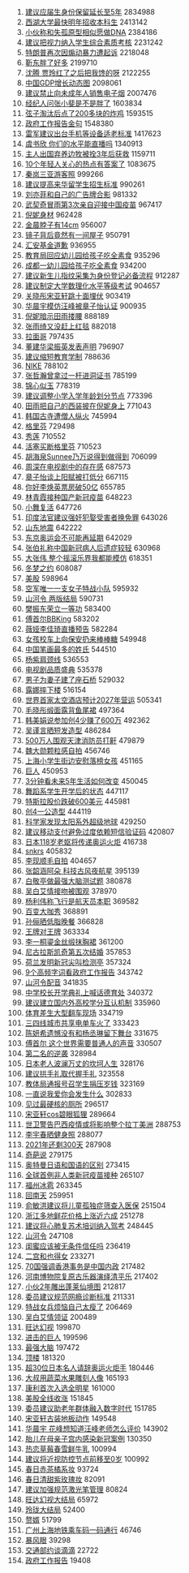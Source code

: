 1. [建议应届生身份保留延长至5年](https://s.weibo.com/weibo?q=%23%E5%BB%BA%E8%AE%AE%E5%BA%94%E5%B1%8A%E7%94%9F%E8%BA%AB%E4%BB%BD%E4%BF%9D%E7%95%99%E5%BB%B6%E9%95%BF%E8%87%B35%E5%B9%B4%23&Refer=top) 2834988
1. [西湖大学最快明年招收本科生](https://s.weibo.com/weibo?q=%23%E8%A5%BF%E6%B9%96%E5%A4%A7%E5%AD%A6%E6%9C%80%E5%BF%AB%E6%98%8E%E5%B9%B4%E6%8B%9B%E6%94%B6%E6%9C%AC%E7%A7%91%E7%94%9F%23&Refer=top) 2413142
1. [小伙称和失孤原型相似愿做DNA](https://s.weibo.com/weibo?q=%E5%B0%8F%E4%BC%99%E7%A7%B0%E5%92%8C%E5%A4%B1%E5%AD%A4%E5%8E%9F%E5%9E%8B%E7%9B%B8%E4%BC%BC%E6%84%BF%E5%81%9ADNA&Refer=top) 2384186
1. [建议把视力纳入学生综合素质考核](https://s.weibo.com/weibo?q=%23%E5%BB%BA%E8%AE%AE%E6%8A%8A%E8%A7%86%E5%8A%9B%E7%BA%B3%E5%85%A5%E5%AD%A6%E7%94%9F%E7%BB%BC%E5%90%88%E7%B4%A0%E8%B4%A8%E8%80%83%E6%A0%B8%23&Refer=top) 2231242
1. [特朗普再次因煽动暴力遭起诉](https://s.weibo.com/weibo?q=%23%E7%89%B9%E6%9C%97%E6%99%AE%E5%86%8D%E6%AC%A1%E5%9B%A0%E7%85%BD%E5%8A%A8%E6%9A%B4%E5%8A%9B%E9%81%AD%E8%B5%B7%E8%AF%89%23&Refer=top) 2218048
1. [靳东胖了好多](https://s.weibo.com/weibo?q=%E9%9D%B3%E4%B8%9C%E8%83%96%E4%BA%86%E5%A5%BD%E5%A4%9A&Refer=top) 2199710
1. [沈腾 贾玲红了之后把我馋的呀](https://s.weibo.com/weibo?q=%E6%B2%88%E8%85%BE%20%E8%B4%BE%E7%8E%B2%E7%BA%A2%E4%BA%86%E4%B9%8B%E5%90%8E%E6%8A%8A%E6%88%91%E9%A6%8B%E7%9A%84%E5%91%80&Refer=top) 2122255
1. [中国GDP增长动态图](https://s.weibo.com/weibo?q=%23%E4%B8%AD%E5%9B%BDGDP%E5%A2%9E%E9%95%BF%E5%8A%A8%E6%80%81%E5%9B%BE%23&Refer=top) 2098061
1. [建议禁止向未成年人销售电子烟](https://s.weibo.com/weibo?q=%23%E5%BB%BA%E8%AE%AE%E7%A6%81%E6%AD%A2%E5%90%91%E6%9C%AA%E6%88%90%E5%B9%B4%E4%BA%BA%E9%94%80%E5%94%AE%E7%94%B5%E5%AD%90%E7%83%9F%23&Refer=top) 2007476
1. [经纪人问张小斐是不是胖了](https://s.weibo.com/weibo?q=%E7%BB%8F%E7%BA%AA%E4%BA%BA%E9%97%AE%E5%BC%A0%E5%B0%8F%E6%96%90%E6%98%AF%E4%B8%8D%E6%98%AF%E8%83%96%E4%BA%86&Refer=top) 1603834
1. [弦子淘汰后点了200多块的炸鸡](https://s.weibo.com/weibo?q=%23%E5%BC%A6%E5%AD%90%E6%B7%98%E6%B1%B0%E5%90%8E%E7%82%B9%E4%BA%86200%E5%A4%9A%E5%9D%97%E7%9A%84%E7%82%B8%E9%B8%A1%23&Refer=top) 1593515
1. [政府工作报告金句](https://s.weibo.com/weibo?q=%23%E6%94%BF%E5%BA%9C%E5%B7%A5%E4%BD%9C%E6%8A%A5%E5%91%8A%E9%87%91%E5%8F%A5%23&Refer=top) 1548380
1. [雷军建议出台手机等设备适老标准](https://s.weibo.com/weibo?q=%23%E9%9B%B7%E5%86%9B%E5%BB%BA%E8%AE%AE%E5%87%BA%E5%8F%B0%E6%89%8B%E6%9C%BA%E7%AD%89%E8%AE%BE%E5%A4%87%E9%80%82%E8%80%81%E6%A0%87%E5%87%86%23&Refer=top) 1417623
1. [虞书欣 你们的水平能直播吗](https://s.weibo.com/weibo?q=%E8%99%9E%E4%B9%A6%E6%AC%A3%20%E4%BD%A0%E4%BB%AC%E7%9A%84%E6%B0%B4%E5%B9%B3%E8%83%BD%E7%9B%B4%E6%92%AD%E5%90%97&Refer=top) 1340913
1. [主人出国弃养边牧被拴3年后获救](https://s.weibo.com/weibo?q=%E4%B8%BB%E4%BA%BA%E5%87%BA%E5%9B%BD%E5%BC%83%E5%85%BB%E8%BE%B9%E7%89%A7%E8%A2%AB%E6%8B%B43%E5%B9%B4%E5%90%8E%E8%8E%B7%E6%95%91&Refer=top) 1159711
1. [10个年轻人关心的热点有答案了](https://s.weibo.com/weibo?q=%2310%E4%B8%AA%E5%B9%B4%E8%BD%BB%E4%BA%BA%E5%85%B3%E5%BF%83%E7%9A%84%E7%83%AD%E7%82%B9%E6%9C%89%E7%AD%94%E6%A1%88%E4%BA%86%23&Refer=top) 1083675
1. [秦岚三亚游客照](https://s.weibo.com/weibo?q=%23%E7%A7%A6%E5%B2%9A%E4%B8%89%E4%BA%9A%E6%B8%B8%E5%AE%A2%E7%85%A7%23&Refer=top) 999266
1. [建议提高来华留学生招生标准](https://s.weibo.com/weibo?q=%23%E5%BB%BA%E8%AE%AE%E6%8F%90%E9%AB%98%E6%9D%A5%E5%8D%8E%E7%95%99%E5%AD%A6%E7%94%9F%E6%8B%9B%E7%94%9F%E6%A0%87%E5%87%86%23&Refer=top) 990261
1. [刘亦菲和自己的广告牌合影](https://s.weibo.com/weibo?q=%23%E5%88%98%E4%BA%A6%E8%8F%B2%E5%92%8C%E8%87%AA%E5%B7%B1%E7%9A%84%E5%B9%BF%E5%91%8A%E7%89%8C%E5%90%88%E5%BD%B1%23&Refer=top) 981332
1. [武契奇冒雨第3次亲自迎接中国疫苗](https://s.weibo.com/weibo?q=%23%E6%AD%A6%E5%A5%91%E5%A5%87%E5%86%92%E9%9B%A8%E7%AC%AC3%E6%AC%A1%E4%BA%B2%E8%87%AA%E8%BF%8E%E6%8E%A5%E4%B8%AD%E5%9B%BD%E7%96%AB%E8%8B%97%23&Refer=top) 967417
1. [倪妮身材](https://s.weibo.com/weibo?q=%E5%80%AA%E5%A6%AE%E8%BA%AB%E6%9D%90&Refer=top) 962428
1. [金晨脖子有14cm](https://s.weibo.com/weibo?q=%23%E9%87%91%E6%99%A8%E8%84%96%E5%AD%90%E6%9C%8914cm%23&Refer=top) 956007
1. [镜子背后竟然有一间屋子](https://s.weibo.com/weibo?q=%23%E9%95%9C%E5%AD%90%E8%83%8C%E5%90%8E%E7%AB%9F%E7%84%B6%E6%9C%89%E4%B8%80%E9%97%B4%E5%B1%8B%E5%AD%90%23&Refer=top) 950791
1. [汇安基金道歉](https://s.weibo.com/weibo?q=%23%E6%B1%87%E5%AE%89%E5%9F%BA%E9%87%91%E9%81%93%E6%AD%89%23&Refer=top) 936955
1. [教育局回应幼儿园给孩子吃全素食](https://s.weibo.com/weibo?q=%E6%95%99%E8%82%B2%E5%B1%80%E5%9B%9E%E5%BA%94%E5%B9%BC%E5%84%BF%E5%9B%AD%E7%BB%99%E5%AD%A9%E5%AD%90%E5%90%83%E5%85%A8%E7%B4%A0%E9%A3%9F&Refer=top) 935296
1. [成都一幼儿园给孩子吃全素食](https://s.weibo.com/weibo?q=%E6%88%90%E9%83%BD%E4%B8%80%E5%B9%BC%E5%84%BF%E5%9B%AD%E7%BB%99%E5%AD%A9%E5%AD%90%E5%90%83%E5%85%A8%E7%B4%A0%E9%A3%9F&Refer=top) 934200
1. [建议新生儿指纹采集为身份登记必备流程](https://s.weibo.com/weibo?q=%23%E5%BB%BA%E8%AE%AE%E6%96%B0%E7%94%9F%E5%84%BF%E6%8C%87%E7%BA%B9%E9%87%87%E9%9B%86%E4%B8%BA%E8%BA%AB%E4%BB%BD%E7%99%BB%E8%AE%B0%E5%BF%85%E5%A4%87%E6%B5%81%E7%A8%8B%23&Refer=top) 912287
1. [建议制定大学数理化水平等级考试](https://s.weibo.com/weibo?q=%23%E5%BB%BA%E8%AE%AE%E5%88%B6%E5%AE%9A%E5%A4%A7%E5%AD%A6%E6%95%B0%E7%90%86%E5%8C%96%E6%B0%B4%E5%B9%B3%E7%AD%89%E7%BA%A7%E8%80%83%E8%AF%95%23&Refer=top) 904657
1. [关晓彤宋亚轩跳十面埋伏](https://s.weibo.com/weibo?q=%23%E5%85%B3%E6%99%93%E5%BD%A4%E5%AE%8B%E4%BA%9A%E8%BD%A9%E8%B7%B3%E5%8D%81%E9%9D%A2%E5%9F%8B%E4%BC%8F%23&Refer=top) 903419
1. [华晨宇模仿汪峰被章子怡认证](https://s.weibo.com/weibo?q=%23%E5%8D%8E%E6%99%A8%E5%AE%87%E6%A8%A1%E4%BB%BF%E6%B1%AA%E5%B3%B0%E8%A2%AB%E7%AB%A0%E5%AD%90%E6%80%A1%E8%AE%A4%E8%AF%81%23&Refer=top) 900935
1. [倪妮暗示田雨搂腰](https://s.weibo.com/weibo?q=%E5%80%AA%E5%A6%AE%E6%9A%97%E7%A4%BA%E7%94%B0%E9%9B%A8%E6%90%82%E8%85%B0&Refer=top) 888189
1. [张雨绮又没赶上红毯](https://s.weibo.com/weibo?q=%23%E5%BC%A0%E9%9B%A8%E7%BB%AE%E5%8F%88%E6%B2%A1%E8%B5%B6%E4%B8%8A%E7%BA%A2%E6%AF%AF%23&Refer=top) 882018
1. [拉面哥](https://s.weibo.com/weibo?q=%E6%8B%89%E9%9D%A2%E5%93%A5&Refer=top) 797435
1. [董建华梁振英发表声明](https://s.weibo.com/weibo?q=%23%E8%91%A3%E5%BB%BA%E5%8D%8E%E6%A2%81%E6%8C%AF%E8%8B%B1%E5%8F%91%E8%A1%A8%E5%A3%B0%E6%98%8E%23&Refer=top) 796907
1. [建议缩短教育学制](https://s.weibo.com/weibo?q=%23%E5%BB%BA%E8%AE%AE%E7%BC%A9%E7%9F%AD%E6%95%99%E8%82%B2%E5%AD%A6%E5%88%B6%23&Refer=top) 788636
1. [NIKE](https://s.weibo.com/weibo?q=NIKE&Refer=top) 788102
1. [张哲瀚曾拿过一杆进洞证书](https://s.weibo.com/weibo?q=%23%E5%BC%A0%E5%93%B2%E7%80%9A%E6%9B%BE%E6%8B%BF%E8%BF%87%E4%B8%80%E6%9D%86%E8%BF%9B%E6%B4%9E%E8%AF%81%E4%B9%A6%23&Refer=top) 785199
1. [锦心似玉](https://s.weibo.com/weibo?q=%23%E9%94%A6%E5%BF%83%E4%BC%BC%E7%8E%89%23&Refer=top) 778319
1. [建议调整小学入学年龄划分节点](https://s.weibo.com/weibo?q=%23%E5%BB%BA%E8%AE%AE%E8%B0%83%E6%95%B4%E5%B0%8F%E5%AD%A6%E5%85%A5%E5%AD%A6%E5%B9%B4%E9%BE%84%E5%88%92%E5%88%86%E8%8A%82%E7%82%B9%23&Refer=top) 773396
1. [田雨把自己的西装披在倪妮身上](https://s.weibo.com/weibo?q=%23%E7%94%B0%E9%9B%A8%E6%8A%8A%E8%87%AA%E5%B7%B1%E7%9A%84%E8%A5%BF%E8%A3%85%E6%8A%AB%E5%9C%A8%E5%80%AA%E5%A6%AE%E8%BA%AB%E4%B8%8A%23&Refer=top) 771043
1. [韩国古寺遭僧人纵火](https://s.weibo.com/weibo?q=%E9%9F%A9%E5%9B%BD%E5%8F%A4%E5%AF%BA%E9%81%AD%E5%83%A7%E4%BA%BA%E7%BA%B5%E7%81%AB&Refer=top) 745994
1. [格里芬](https://s.weibo.com/weibo?q=%E6%A0%BC%E9%87%8C%E8%8A%AC&Refer=top) 729498
1. [秀莲](https://s.weibo.com/weibo?q=%E7%A7%80%E8%8E%B2&Refer=top) 710552
1. [活塞买断格里芬](https://s.weibo.com/weibo?q=%23%E6%B4%BB%E5%A1%9E%E4%B9%B0%E6%96%AD%E6%A0%BC%E9%87%8C%E8%8A%AC%23&Refer=top) 710523
1. [胡海泉Sunnee乃万说得到做得到](https://s.weibo.com/weibo?q=%23%E8%83%A1%E6%B5%B7%E6%B3%89Sunnee%E4%B9%83%E4%B8%87%E8%AF%B4%E5%BE%97%E5%88%B0%E5%81%9A%E5%BE%97%E5%88%B0%23&Refer=top) 706099
1. [周深在电视剧中的存在感](https://s.weibo.com/weibo?q=%23%E5%91%A8%E6%B7%B1%E5%9C%A8%E7%94%B5%E8%A7%86%E5%89%A7%E4%B8%AD%E7%9A%84%E5%AD%98%E5%9C%A8%E6%84%9F%23&Refer=top) 687573
1. [章子怡谈上阳赋被打低分](https://s.weibo.com/weibo?q=%E7%AB%A0%E5%AD%90%E6%80%A1%E8%B0%88%E4%B8%8A%E9%98%B3%E8%B5%8B%E8%A2%AB%E6%89%93%E4%BD%8E%E5%88%86&Refer=top) 667115
1. [你好李焕英票房破50亿](https://s.weibo.com/weibo?q=%E4%BD%A0%E5%A5%BD%E6%9D%8E%E7%84%95%E8%8B%B1%E7%A5%A8%E6%88%BF%E7%A0%B450%E4%BA%BF&Refer=top) 655785
1. [林青霞接种国产新冠疫苗](https://s.weibo.com/weibo?q=%E6%9E%97%E9%9D%92%E9%9C%9E%E6%8E%A5%E7%A7%8D%E5%9B%BD%E4%BA%A7%E6%96%B0%E5%86%A0%E7%96%AB%E8%8B%97&Refer=top) 648223
1. [小舞复活](https://s.weibo.com/weibo?q=%E5%B0%8F%E8%88%9E%E5%A4%8D%E6%B4%BB&Refer=top) 647726
1. [印度法官建议强奸犯娶受害者换免罪](https://s.weibo.com/weibo?q=%E5%8D%B0%E5%BA%A6%E6%B3%95%E5%AE%98%E5%BB%BA%E8%AE%AE%E5%BC%BA%E5%A5%B8%E7%8A%AF%E5%A8%B6%E5%8F%97%E5%AE%B3%E8%80%85%E6%8D%A2%E5%85%8D%E7%BD%AA&Refer=top) 643026
1. [山东地震](https://s.weibo.com/weibo?q=%23%E5%B1%B1%E4%B8%9C%E5%9C%B0%E9%9C%87%23&Refer=top) 642222
1. [东京奥运会不可能再延期](https://s.weibo.com/weibo?q=%23%E4%B8%9C%E4%BA%AC%E5%A5%A5%E8%BF%90%E4%BC%9A%E4%B8%8D%E5%8F%AF%E8%83%BD%E5%86%8D%E5%BB%B6%E6%9C%9F%23&Refer=top) 642029
1. [张伯礼称中国新冠病人后遗症较轻](https://s.weibo.com/weibo?q=%23%E5%BC%A0%E4%BC%AF%E7%A4%BC%E7%A7%B0%E4%B8%AD%E5%9B%BD%E6%96%B0%E5%86%A0%E7%97%85%E4%BA%BA%E5%90%8E%E9%81%97%E7%97%87%E8%BE%83%E8%BD%BB%23&Refer=top) 630968
1. [大张伟 整个摇滚乐界我都能模仿](https://s.weibo.com/weibo?q=%E5%A4%A7%E5%BC%A0%E4%BC%9F%20%E6%95%B4%E4%B8%AA%E6%91%87%E6%BB%9A%E4%B9%90%E7%95%8C%E6%88%91%E9%83%BD%E8%83%BD%E6%A8%A1%E4%BB%BF&Refer=top) 618351
1. [冬梦之约](https://s.weibo.com/weibo?q=%E5%86%AC%E6%A2%A6%E4%B9%8B%E7%BA%A6&Refer=top) 608087
1. [美股](https://s.weibo.com/weibo?q=%E7%BE%8E%E8%82%A1&Refer=top) 598964
1. [空军唯一一支女子特战小队](https://s.weibo.com/weibo?q=%E7%A9%BA%E5%86%9B%E5%94%AF%E4%B8%80%E4%B8%80%E6%94%AF%E5%A5%B3%E5%AD%90%E7%89%B9%E6%88%98%E5%B0%8F%E9%98%9F&Refer=top) 595932
1. [山河令 两版结局](https://s.weibo.com/weibo?q=%E5%B1%B1%E6%B2%B3%E4%BB%A4%20%E4%B8%A4%E7%89%88%E7%BB%93%E5%B1%80&Refer=top) 590731
1. [樊振东荣立一等功](https://s.weibo.com/weibo?q=%23%E6%A8%8A%E6%8C%AF%E4%B8%9C%E8%8D%A3%E7%AB%8B%E4%B8%80%E7%AD%89%E5%8A%9F%23&Refer=top) 583400
1. [傅首尔BBKing](https://s.weibo.com/weibo?q=%E5%82%85%E9%A6%96%E5%B0%94BBKing&Refer=top) 583202
1. [薇娅李佳琦直播预告](https://s.weibo.com/weibo?q=%E8%96%87%E5%A8%85%E6%9D%8E%E4%BD%B3%E7%90%A6%E7%9B%B4%E6%92%AD%E9%A2%84%E5%91%8A&Refer=top) 582284
1. [女孩校车上向保安扔来棒棒糖](https://s.weibo.com/weibo?q=%23%E5%A5%B3%E5%AD%A9%E6%A0%A1%E8%BD%A6%E4%B8%8A%E5%90%91%E4%BF%9D%E5%AE%89%E6%89%94%E6%9D%A5%E6%A3%92%E6%A3%92%E7%B3%96%23&Refer=top) 549948
1. [中国笔画最多的姓氏](https://s.weibo.com/weibo?q=%E4%B8%AD%E5%9B%BD%E7%AC%94%E7%94%BB%E6%9C%80%E5%A4%9A%E7%9A%84%E5%A7%93%E6%B0%8F&Refer=top) 544510
1. [杨紫肩颈线](https://s.weibo.com/weibo?q=%23%E6%9D%A8%E7%B4%AB%E8%82%A9%E9%A2%88%E7%BA%BF%23&Refer=top) 536553
1. [电视剧品质盛典](https://s.weibo.com/weibo?q=%E7%94%B5%E8%A7%86%E5%89%A7%E5%93%81%E8%B4%A8%E7%9B%9B%E5%85%B8&Refer=top) 535378
1. [男子为妻子建了座石桥](https://s.weibo.com/weibo?q=%23%E7%94%B7%E5%AD%90%E4%B8%BA%E5%A6%BB%E5%AD%90%E5%BB%BA%E4%BA%86%E5%BA%A7%E7%9F%B3%E6%A1%A5%23&Refer=top) 529032
1. [露娜摔下楼](https://s.weibo.com/weibo?q=%23%E9%9C%B2%E5%A8%9C%E6%91%94%E4%B8%8B%E6%A5%BC%23&Refer=top) 516154
1. [世界首家太空酒店预计2027年营运](https://s.weibo.com/weibo?q=%E4%B8%96%E7%95%8C%E9%A6%96%E5%AE%B6%E5%A4%AA%E7%A9%BA%E9%85%92%E5%BA%97%E9%A2%84%E8%AE%A12027%E5%B9%B4%E8%90%A5%E8%BF%90&Refer=top) 505341
1. [毛晓彤缎面露背鱼尾裙](https://s.weibo.com/weibo?q=%E6%AF%9B%E6%99%93%E5%BD%A4%E7%BC%8E%E9%9D%A2%E9%9C%B2%E8%83%8C%E9%B1%BC%E5%B0%BE%E8%A3%99&Refer=top) 497364
1. [韩美娟说参加创4少赚了600万](https://s.weibo.com/weibo?q=%23%E9%9F%A9%E7%BE%8E%E5%A8%9F%E8%AF%B4%E5%8F%82%E5%8A%A0%E5%88%9B4%E5%B0%91%E8%B5%9A%E4%BA%86600%E4%B8%87%23&Refer=top) 492362
1. [吴谨言晒短发造型](https://s.weibo.com/weibo?q=%23%E5%90%B4%E8%B0%A8%E8%A8%80%E6%99%92%E7%9F%AD%E5%8F%91%E9%80%A0%E5%9E%8B%23&Refer=top) 486284
1. [500万人围观天津消防员打鼾](https://s.weibo.com/weibo?q=500%E4%B8%87%E4%BA%BA%E5%9B%B4%E8%A7%82%E5%A4%A9%E6%B4%A5%E6%B6%88%E9%98%B2%E5%91%98%E6%89%93%E9%BC%BE&Refer=top) 479879
1. [魏大勋颗粒感自拍](https://s.weibo.com/weibo?q=%E9%AD%8F%E5%A4%A7%E5%8B%8B%E9%A2%97%E7%B2%92%E6%84%9F%E8%87%AA%E6%8B%8D&Refer=top) 456746
1. [上海小学生街边安慰落榜女孩](https://s.weibo.com/weibo?q=%23%E4%B8%8A%E6%B5%B7%E5%B0%8F%E5%AD%A6%E7%94%9F%E8%A1%97%E8%BE%B9%E5%AE%89%E6%85%B0%E8%90%BD%E6%A6%9C%E5%A5%B3%E5%AD%A9%23&Refer=top) 451165
1. [巨人](https://s.weibo.com/weibo?q=%E5%B7%A8%E4%BA%BA&Refer=top) 450953
1. [3分钟看未来5年生活如何改变](https://s.weibo.com/weibo?q=%233%E5%88%86%E9%92%9F%E7%9C%8B%E6%9C%AA%E6%9D%A55%E5%B9%B4%E7%94%9F%E6%B4%BB%E5%A6%82%E4%BD%95%E6%94%B9%E5%8F%98%23&Refer=top) 450045
1. [舞蹈系学生开学后的状态](https://s.weibo.com/weibo?q=%E8%88%9E%E8%B9%88%E7%B3%BB%E5%AD%A6%E7%94%9F%E5%BC%80%E5%AD%A6%E5%90%8E%E7%9A%84%E7%8A%B6%E6%80%81&Refer=top) 447117
1. [特斯拉股价跌破600美元](https://s.weibo.com/weibo?q=%E7%89%B9%E6%96%AF%E6%8B%89%E8%82%A1%E4%BB%B7%E8%B7%8C%E7%A0%B4600%E7%BE%8E%E5%85%83&Refer=top) 445981
1. [创4一公造型](https://s.weibo.com/weibo?q=%E5%88%9B4%E4%B8%80%E5%85%AC%E9%80%A0%E5%9E%8B&Refer=top) 444119
1. [科学家发现太阳系外超级地球](https://s.weibo.com/weibo?q=%E7%A7%91%E5%AD%A6%E5%AE%B6%E5%8F%91%E7%8E%B0%E5%A4%AA%E9%98%B3%E7%B3%BB%E5%A4%96%E8%B6%85%E7%BA%A7%E5%9C%B0%E7%90%83&Refer=top) 429250
1. [建议移动支付避免过度依赖短信验证码](https://s.weibo.com/weibo?q=%23%E5%BB%BA%E8%AE%AE%E7%A7%BB%E5%8A%A8%E6%94%AF%E4%BB%98%E9%81%BF%E5%85%8D%E8%BF%87%E5%BA%A6%E4%BE%9D%E8%B5%96%E7%9F%AD%E4%BF%A1%E9%AA%8C%E8%AF%81%E7%A0%81%23&Refer=top) 420807
1. [日本118岁老妪将传递奥运火炬](https://s.weibo.com/weibo?q=%E6%97%A5%E6%9C%AC118%E5%B2%81%E8%80%81%E5%A6%AA%E5%B0%86%E4%BC%A0%E9%80%92%E5%A5%A5%E8%BF%90%E7%81%AB%E7%82%AC&Refer=top) 416738
1. [snkrs](https://s.weibo.com/weibo?q=snkrs&Refer=top) 405832
1. [李现顺毛自拍](https://s.weibo.com/weibo?q=%23%E6%9D%8E%E7%8E%B0%E9%A1%BA%E6%AF%9B%E8%87%AA%E6%8B%8D%23&Refer=top) 404657
1. [张韶涵阿朵 科技古风夜航星](https://s.weibo.com/weibo?q=%E5%BC%A0%E9%9F%B6%E6%B6%B5%E9%98%BF%E6%9C%B5%20%E7%A7%91%E6%8A%80%E5%8F%A4%E9%A3%8E%E5%A4%9C%E8%88%AA%E6%98%9F&Refer=top) 395139
1. [白敬亭做最强大脑测试题](https://s.weibo.com/weibo?q=%23%E7%99%BD%E6%95%AC%E4%BA%AD%E5%81%9A%E6%9C%80%E5%BC%BA%E5%A4%A7%E8%84%91%E6%B5%8B%E8%AF%95%E9%A2%98%23&Refer=top) 380878
1. [吴白艾情接吻被围观](https://s.weibo.com/weibo?q=%23%E5%90%B4%E7%99%BD%E8%89%BE%E6%83%85%E6%8E%A5%E5%90%BB%E8%A2%AB%E5%9B%B4%E8%A7%82%23&Refer=top) 378970
1. [杨利伟称飞行是航天员本职](https://s.weibo.com/weibo?q=%23%E6%9D%A8%E5%88%A9%E4%BC%9F%E7%A7%B0%E9%A3%9E%E8%A1%8C%E6%98%AF%E8%88%AA%E5%A4%A9%E5%91%98%E6%9C%AC%E8%81%8C%23&Refer=top) 369582
1. [百变大咖秀](https://s.weibo.com/weibo?q=%E7%99%BE%E5%8F%98%E5%A4%A7%E5%92%96%E7%A7%80&Refer=top) 368891
1. [孙俪晒低脂晚餐](https://s.weibo.com/weibo?q=%23%E5%AD%99%E4%BF%AA%E6%99%92%E4%BD%8E%E8%84%82%E6%99%9A%E9%A4%90%23&Refer=top) 366828
1. [王牌对王牌](https://s.weibo.com/weibo?q=%E7%8E%8B%E7%89%8C%E5%AF%B9%E7%8E%8B%E7%89%8C&Refer=top) 363334
1. [李一桐鎏金丝缎抹胸裙](https://s.weibo.com/weibo?q=%23%E6%9D%8E%E4%B8%80%E6%A1%90%E9%8E%8F%E9%87%91%E4%B8%9D%E7%BC%8E%E6%8A%B9%E8%83%B8%E8%A3%99%23&Refer=top) 361200
1. [尼古拉斯凯奇第五次结婚](https://s.weibo.com/weibo?q=%E5%B0%BC%E5%8F%A4%E6%8B%89%E6%96%AF%E5%87%AF%E5%A5%87%E7%AC%AC%E4%BA%94%E6%AC%A1%E7%BB%93%E5%A9%9A&Refer=top) 357853
1. [荷兰发明新冠尖叫检测亭](https://s.weibo.com/weibo?q=%E8%8D%B7%E5%85%B0%E5%8F%91%E6%98%8E%E6%96%B0%E5%86%A0%E5%B0%96%E5%8F%AB%E6%A3%80%E6%B5%8B%E4%BA%AD&Refer=top) 357324
1. [9个高频字词看政府工作报告](https://s.weibo.com/weibo?q=%239%E4%B8%AA%E9%AB%98%E9%A2%91%E5%AD%97%E8%AF%8D%E7%9C%8B%E6%94%BF%E5%BA%9C%E5%B7%A5%E4%BD%9C%E6%8A%A5%E5%91%8A%23&Refer=top) 343742
1. [山河令配音](https://s.weibo.com/weibo?q=%E5%B1%B1%E6%B2%B3%E4%BB%A4%E9%85%8D%E9%9F%B3&Refer=top) 341835
1. [中学校长开学典礼上喊话德育处](https://s.weibo.com/weibo?q=%E4%B8%AD%E5%AD%A6%E6%A0%A1%E9%95%BF%E5%BC%80%E5%AD%A6%E5%85%B8%E7%A4%BC%E4%B8%8A%E5%96%8A%E8%AF%9D%E5%BE%B7%E8%82%B2%E5%A4%84&Refer=top) 340372
1. [建议建立国内外高校学分互认机制](https://s.weibo.com/weibo?q=%23%E5%BB%BA%E8%AE%AE%E5%BB%BA%E7%AB%8B%E5%9B%BD%E5%86%85%E5%A4%96%E9%AB%98%E6%A0%A1%E5%AD%A6%E5%88%86%E4%BA%92%E8%AE%A4%E6%9C%BA%E5%88%B6%23&Refer=top) 335960
1. [体育差生大型翻车现场](https://s.weibo.com/weibo?q=%E4%BD%93%E8%82%B2%E5%B7%AE%E7%94%9F%E5%A4%A7%E5%9E%8B%E7%BF%BB%E8%BD%A6%E7%8E%B0%E5%9C%BA&Refer=top) 334719
1. [三四线城市共享电单车火了](https://s.weibo.com/weibo?q=%23%E4%B8%89%E5%9B%9B%E7%BA%BF%E5%9F%8E%E5%B8%82%E5%85%B1%E4%BA%AB%E7%94%B5%E5%8D%95%E8%BD%A6%E7%81%AB%E4%BA%86%23&Refer=top) 333423
1. [陈妍希遗憾没有和杨丞琳留下舞台](https://s.weibo.com/weibo?q=%23%E9%99%88%E5%A6%8D%E5%B8%8C%E9%81%97%E6%86%BE%E6%B2%A1%E6%9C%89%E5%92%8C%E6%9D%A8%E4%B8%9E%E7%90%B3%E7%95%99%E4%B8%8B%E8%88%9E%E5%8F%B0%23&Refer=top) 331675
1. [傅首尔 这个世界需要普通人的声音](https://s.weibo.com/weibo?q=%E5%82%85%E9%A6%96%E5%B0%94%20%E8%BF%99%E4%B8%AA%E4%B8%96%E7%95%8C%E9%9C%80%E8%A6%81%E6%99%AE%E9%80%9A%E4%BA%BA%E7%9A%84%E5%A3%B0%E9%9F%B3&Refer=top) 330507
1. [第二名的逆袭](https://s.weibo.com/weibo?q=%23%E7%AC%AC%E4%BA%8C%E5%90%8D%E7%9A%84%E9%80%86%E8%A2%AD%23&Refer=top) 328984
1. [日本老人波澜万丈的坎坷人生](https://s.weibo.com/weibo?q=%E6%97%A5%E6%9C%AC%E8%80%81%E4%BA%BA%E6%B3%A2%E6%BE%9C%E4%B8%87%E4%B8%88%E7%9A%84%E5%9D%8E%E5%9D%B7%E4%BA%BA%E7%94%9F&Refer=top) 328176
1. [建议拱手礼取代握手礼](https://s.weibo.com/weibo?q=%23%E5%BB%BA%E8%AE%AE%E6%8B%B1%E6%89%8B%E7%A4%BC%E5%8F%96%E4%BB%A3%E6%8F%A1%E6%89%8B%E7%A4%BC%23&Refer=top) 323558
1. [教体局通报号召学生捐压岁钱](https://s.weibo.com/weibo?q=%E6%95%99%E4%BD%93%E5%B1%80%E9%80%9A%E6%8A%A5%E5%8F%B7%E5%8F%AC%E5%AD%A6%E7%94%9F%E6%8D%90%E5%8E%8B%E5%B2%81%E9%92%B1&Refer=top) 323169
1. [一直说我爱你会发生什么](https://s.weibo.com/weibo?q=%23%E4%B8%80%E7%9B%B4%E8%AF%B4%E6%88%91%E7%88%B1%E4%BD%A0%E4%BC%9A%E5%8F%91%E7%94%9F%E4%BB%80%E4%B9%88%23&Refer=top) 302833
1. [见过最硬核的厕所](https://s.weibo.com/weibo?q=%23%E8%A7%81%E8%BF%87%E6%9C%80%E7%A1%AC%E6%A0%B8%E7%9A%84%E5%8E%95%E6%89%80%23&Refer=top) 296517
1. [宋亚轩cos碧眼狐狸](https://s.weibo.com/weibo?q=%23%E5%AE%8B%E4%BA%9A%E8%BD%A9cos%E7%A2%A7%E7%9C%BC%E7%8B%90%E7%8B%B8%23&Refer=top) 289664
1. [世卫警告巴西疫情或将影响整个拉丁美洲](https://s.weibo.com/weibo?q=%E4%B8%96%E5%8D%AB%E8%AD%A6%E5%91%8A%E5%B7%B4%E8%A5%BF%E7%96%AB%E6%83%85%E6%88%96%E5%B0%86%E5%BD%B1%E5%93%8D%E6%95%B4%E4%B8%AA%E6%8B%89%E4%B8%81%E7%BE%8E%E6%B4%B2&Refer=top) 288753
1. [李宇春晒健身照](https://s.weibo.com/weibo?q=%23%E6%9D%8E%E5%AE%87%E6%98%A5%E6%99%92%E5%81%A5%E8%BA%AB%E7%85%A7%23&Refer=top) 288077
1. [2021年还剩300天](https://s.weibo.com/weibo?q=%232021%E5%B9%B4%E8%BF%98%E5%89%A9300%E5%A4%A9%23&Refer=top) 287908
1. [奇葩说](https://s.weibo.com/weibo?q=%E5%A5%87%E8%91%A9%E8%AF%B4&Refer=top) 279175
1. [奥特曼日语和国语的区别](https://s.weibo.com/weibo?q=%E5%A5%A5%E7%89%B9%E6%9B%BC%E6%97%A5%E8%AF%AD%E5%92%8C%E5%9B%BD%E8%AF%AD%E7%9A%84%E5%8C%BA%E5%88%AB&Refer=top) 273415
1. [全球首例非人类新冠疫苗接种](https://s.weibo.com/weibo?q=%23%E5%85%A8%E7%90%83%E9%A6%96%E4%BE%8B%E9%9D%9E%E4%BA%BA%E7%B1%BB%E6%96%B0%E5%86%A0%E7%96%AB%E8%8B%97%E6%8E%A5%E7%A7%8D%23&Refer=top) 265107
1. [福州冰雹](https://s.weibo.com/weibo?q=%E7%A6%8F%E5%B7%9E%E5%86%B0%E9%9B%B9&Refer=top) 263345
1. [回南天](https://s.weibo.com/weibo?q=%E5%9B%9E%E5%8D%97%E5%A4%A9&Refer=top) 259951
1. [俞敏洪建议将儿童孤独症筛查入医保](https://s.weibo.com/weibo?q=%23%E4%BF%9E%E6%95%8F%E6%B4%AA%E5%BB%BA%E8%AE%AE%E5%B0%86%E5%84%BF%E7%AB%A5%E5%AD%A4%E7%8B%AC%E7%97%87%E7%AD%9B%E6%9F%A5%E5%85%A5%E5%8C%BB%E4%BF%9D%23&Refer=top) 251504
1. [浙江多地鲜花价格上涨近六成](https://s.weibo.com/weibo?q=%E6%B5%99%E6%B1%9F%E5%A4%9A%E5%9C%B0%E9%B2%9C%E8%8A%B1%E4%BB%B7%E6%A0%BC%E4%B8%8A%E6%B6%A8%E8%BF%91%E5%85%AD%E6%88%90&Refer=top) 251278
1. [建议将心肺复苏术培训纳入驾考](https://s.weibo.com/weibo?q=%23%E5%BB%BA%E8%AE%AE%E5%B0%86%E5%BF%83%E8%82%BA%E5%A4%8D%E8%8B%8F%E6%9C%AF%E5%9F%B9%E8%AE%AD%E7%BA%B3%E5%85%A5%E9%A9%BE%E8%80%83%23&Refer=top) 248445
1. [山河令](https://s.weibo.com/weibo?q=%E5%B1%B1%E6%B2%B3%E4%BB%A4&Refer=top) 247108
1. [闺蜜应该被无条件信任吗](https://s.weibo.com/weibo?q=%23%E9%97%BA%E8%9C%9C%E5%BA%94%E8%AF%A5%E8%A2%AB%E6%97%A0%E6%9D%A1%E4%BB%B6%E4%BF%A1%E4%BB%BB%E5%90%97%23&Refer=top) 236419
1. [二宫和也得女](https://s.weibo.com/weibo?q=%23%E4%BA%8C%E5%AE%AB%E5%92%8C%E4%B9%9F%E5%BE%97%E5%A5%B3%23&Refer=top) 233271
1. [70国强调香港事务是中国内政](https://s.weibo.com/weibo?q=%2370%E5%9B%BD%E5%BC%BA%E8%B0%83%E9%A6%99%E6%B8%AF%E4%BA%8B%E5%8A%A1%E6%98%AF%E4%B8%AD%E5%9B%BD%E5%86%85%E6%94%BF%23&Refer=top) 217482
1. [河南博物院复原古乐器演绎清平乐](https://s.weibo.com/weibo?q=%23%E6%B2%B3%E5%8D%97%E5%8D%9A%E7%89%A9%E9%99%A2%E5%A4%8D%E5%8E%9F%E5%8F%A4%E4%B9%90%E5%99%A8%E6%BC%94%E7%BB%8E%E6%B8%85%E5%B9%B3%E4%B9%90%23&Refer=top) 217402
1. [小伙2年雕出蓬莱仙境图](https://s.weibo.com/weibo?q=%E5%B0%8F%E4%BC%992%E5%B9%B4%E9%9B%95%E5%87%BA%E8%93%AC%E8%8E%B1%E4%BB%99%E5%A2%83%E5%9B%BE&Refer=top) 212817
1. [委员建议规范网瘾诊断标准](https://s.weibo.com/weibo?q=%23%E5%A7%94%E5%91%98%E5%BB%BA%E8%AE%AE%E8%A7%84%E8%8C%83%E7%BD%91%E7%98%BE%E8%AF%8A%E6%96%AD%E6%A0%87%E5%87%86%23&Refer=top) 211331
1. [特战女兵烦恼自己太瘦了](https://s.weibo.com/weibo?q=%23%E7%89%B9%E6%88%98%E5%A5%B3%E5%85%B5%E7%83%A6%E6%81%BC%E8%87%AA%E5%B7%B1%E5%A4%AA%E7%98%A6%E4%BA%86%23&Refer=top) 206469
1. [吴白艾情领证](https://s.weibo.com/weibo?q=%23%E5%90%B4%E7%99%BD%E8%89%BE%E6%83%85%E9%A2%86%E8%AF%81%23&Refer=top) 200489
1. [旺达幻视](https://s.weibo.com/weibo?q=%E6%97%BA%E8%BE%BE%E5%B9%BB%E8%A7%86&Refer=top) 199870
1. [进击的巨人](https://s.weibo.com/weibo?q=%E8%BF%9B%E5%87%BB%E7%9A%84%E5%B7%A8%E4%BA%BA&Refer=top) 199596
1. [最强大脑](https://s.weibo.com/weibo?q=%E6%9C%80%E5%BC%BA%E5%A4%A7%E8%84%91&Refer=top) 197472
1. [顶楼](https://s.weibo.com/weibo?q=%E9%A1%B6%E6%A5%BC&Refer=top) 181320
1. [超30位日本名人请辞奥运火炬手](https://s.weibo.com/weibo?q=%E8%B6%8530%E4%BD%8D%E6%97%A5%E6%9C%AC%E5%90%8D%E4%BA%BA%E8%AF%B7%E8%BE%9E%E5%A5%A5%E8%BF%90%E7%81%AB%E7%82%AC%E6%89%8B&Refer=top) 180446
1. [大叔用蔬菜水果雕刻人像](https://s.weibo.com/weibo?q=%E5%A4%A7%E5%8F%94%E7%94%A8%E8%94%AC%E8%8F%9C%E6%B0%B4%E6%9E%9C%E9%9B%95%E5%88%BB%E4%BA%BA%E5%83%8F&Refer=top) 165193
1. [康利首次入选全明星](https://s.weibo.com/weibo?q=%E5%BA%B7%E5%88%A9%E9%A6%96%E6%AC%A1%E5%85%A5%E9%80%89%E5%85%A8%E6%98%8E%E6%98%9F&Refer=top) 161000
1. [美股全线收涨](https://s.weibo.com/weibo?q=%23%E7%BE%8E%E8%82%A1%E5%85%A8%E7%BA%BF%E6%94%B6%E6%B6%A8%23&Refer=top) 151845
1. [委员建议助老年群体融入数字时代](https://s.weibo.com/weibo?q=%23%E5%A7%94%E5%91%98%E5%BB%BA%E8%AE%AE%E5%8A%A9%E8%80%81%E5%B9%B4%E7%BE%A4%E4%BD%93%E8%9E%8D%E5%85%A5%E6%95%B0%E5%AD%97%E6%97%B6%E4%BB%A3%23&Refer=top) 151785
1. [宋亚轩古装地板动作](https://s.weibo.com/weibo?q=%23%E5%AE%8B%E4%BA%9A%E8%BD%A9%E5%8F%A4%E8%A3%85%E5%9C%B0%E6%9D%BF%E5%8A%A8%E4%BD%9C%23&Refer=top) 149548
1. [华晨宇 花峰想知道汪峰老师怎么评价](https://s.weibo.com/weibo?q=%E5%8D%8E%E6%99%A8%E5%AE%87%20%E8%8A%B1%E5%B3%B0%E6%83%B3%E7%9F%A5%E9%81%93%E6%B1%AA%E5%B3%B0%E8%80%81%E5%B8%88%E6%80%8E%E4%B9%88%E8%AF%84%E4%BB%B7&Refer=top) 143902
1. [胎儿在母亲子宫内感染新冠案例](https://s.weibo.com/weibo?q=%23%E8%83%8E%E5%84%BF%E5%9C%A8%E6%AF%8D%E4%BA%B2%E5%AD%90%E5%AE%AB%E5%86%85%E6%84%9F%E6%9F%93%E6%96%B0%E5%86%A0%E6%A1%88%E4%BE%8B%23&Refer=top) 130350
1. [热恋草莓春雪鲜牛乳](https://s.weibo.com/weibo?q=%23%E7%83%AD%E6%81%8B%E8%8D%89%E8%8E%93%E6%98%A5%E9%9B%AA%E9%B2%9C%E7%89%9B%E4%B9%B3%23&Refer=top) 100994
1. [建议将近视防控节点前移至0岁](https://s.weibo.com/weibo?q=%23%E5%BB%BA%E8%AE%AE%E5%B0%86%E8%BF%91%E8%A7%86%E9%98%B2%E6%8E%A7%E8%8A%82%E7%82%B9%E5%89%8D%E7%A7%BB%E8%87%B30%E5%B2%81%23&Refer=top) 100992
1. [春日赤茶橘系妆](https://s.weibo.com/weibo?q=%23%E6%98%A5%E6%97%A5%E8%B5%A4%E8%8C%B6%E6%A9%98%E7%B3%BB%E5%A6%86%23&Refer=top) 93724
1. [春日清甜紫玫瑰妆](https://s.weibo.com/weibo?q=%23%E6%98%A5%E6%97%A5%E6%B8%85%E7%94%9C%E7%B4%AB%E7%8E%AB%E7%91%B0%E5%A6%86%23&Refer=top) 82091
1. [建议加强规范激光笔管理](https://s.weibo.com/weibo?q=%23%E5%BB%BA%E8%AE%AE%E5%8A%A0%E5%BC%BA%E8%A7%84%E8%8C%83%E6%BF%80%E5%85%89%E7%AC%94%E7%AE%A1%E7%90%86%23&Refer=top) 80824
1. [旺达幻视大结局](https://s.weibo.com/weibo?q=%23%E6%97%BA%E8%BE%BE%E5%B9%BB%E8%A7%86%E5%A4%A7%E7%BB%93%E5%B1%80%23&Refer=top) 65972
1. [玲珑大结局](https://s.weibo.com/weibo?q=%23%E7%8E%B2%E7%8F%91%E5%A4%A7%E7%BB%93%E5%B1%80%23&Refer=top) 52400
1. [赘婿](https://s.weibo.com/weibo?q=%E8%B5%98%E5%A9%BF&Refer=top) 51799
1. [广州上海地铁乘车码一码通行](https://s.weibo.com/weibo?q=%23%E5%B9%BF%E5%B7%9E%E4%B8%8A%E6%B5%B7%E5%9C%B0%E9%93%81%E4%B9%98%E8%BD%A6%E7%A0%81%E4%B8%80%E7%A0%81%E9%80%9A%E8%A1%8C%23&Refer=top) 46746
1. [暴风眼](https://s.weibo.com/weibo?q=%23%E6%9A%B4%E9%A3%8E%E7%9C%BC%23&Refer=top) 39298
1. [交通部约谈滴滴](https://s.weibo.com/weibo?q=%E4%BA%A4%E9%80%9A%E9%83%A8%E7%BA%A6%E8%B0%88%E6%BB%B4%E6%BB%B4&Refer=top) 22722
1. [政府工作报告](https://s.weibo.com/weibo?q=%23%E6%94%BF%E5%BA%9C%E5%B7%A5%E4%BD%9C%E6%8A%A5%E5%91%8A%23&Refer=top) 19408